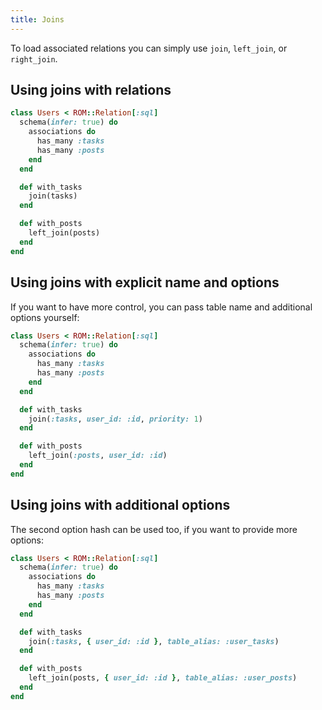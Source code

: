 ```yaml
---
title: Joins
---
```


To load associated relations you can simply use `join`, `left_join`, or `right_join`.

## Using joins with relations

```ruby
class Users < ROM::Relation[:sql]
  schema(infer: true) do
    associations do
      has_many :tasks
      has_many :posts
    end
  end

  def with_tasks
    join(tasks)
  end

  def with_posts
    left_join(posts)
  end
end
```

## Using joins with explicit name and options

If you want to have more control, you can pass table name and additional options yourself:

```ruby
class Users < ROM::Relation[:sql]
  schema(infer: true) do
    associations do
      has_many :tasks
      has_many :posts
    end
  end

  def with_tasks
    join(:tasks, user_id: :id, priority: 1)
  end

  def with_posts
    left_join(:posts, user_id: :id)
  end
end
```

## Using joins with additional options

The second option hash can be used too, if you want to provide more options:

```ruby
class Users < ROM::Relation[:sql]
  schema(infer: true) do
    associations do
      has_many :tasks
      has_many :posts
    end
  end

  def with_tasks
    join(:tasks, { user_id: :id }, table_alias: :user_tasks)
  end

  def with_posts
    left_join(posts, { user_id: :id }, table_alias: :user_posts)
  end
end
```

<!-- TODO restore when we have API docs again
## Learn more

Check out API docs:

* [api::rom-sql::SQL/Relation/Reading](#join)
* [api::rom-sql::SQL/Relation/Reading](#left_join)
* [api::rom-sql::SQL/Relation/Reading](#right_join)
-->
